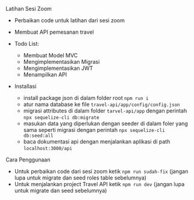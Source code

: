 Latihan Sesi Zoom
- Perbaikan code untuk latihan dari sesi zoom


- Membuat API pemesanan travel
- Todo List:
  -  Membuat Model MVC
  - Mengimplementasikan Migrasi
  - Mengimplementasikan JWT
  - Menampilkan API
- Installasi
  - install package json di dalam folder root `npm run i`
  - atur nama database ke file `travel-api/app/config/config.json`
  - migrasi attributes di dalam folder `tarvel-api/app` dengan perintah `npx sequelize-cli db:migrate`
  - masukan data yang diperlukan dengan seeder di dalam foler yang sama seperti migrasi dengan perintah `npx sequelize-cli db:seed:all`
  - baca dokumentasi api dengan menjalankan aplikasi di path `localhost:3000/api`

 Cara Penggunaan
- Untuk perbaikan code dari sesi zoom ketik `npm run sudah-fix` (jangan lupa untuk migrate dan seed roles table sebelumnya)
- Untuk menjalankan project Travel API ketik `npm run dev` (jangan lupa untuk migrate dan seed sebelumnya)
